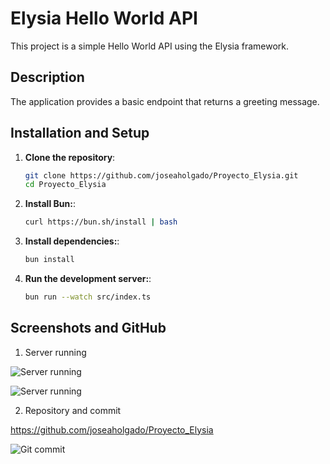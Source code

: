 # Elysia Hello World API

This project is a simple Hello World API using the Elysia framework.

## Description

The application provides a basic endpoint that returns a greeting message.

## Installation and Setup

1. **Clone the repository**:
   ```bash
   git clone https://github.com/joseaholgado/Proyecto_Elysia.git
   cd Proyecto_Elysia

2. **Install Bun:**:
    ```bash
    curl https://bun.sh/install | bash

3. **Install dependencies:**:
    ```bash
    bun install

4. **Run the development server:**:
    ```bash
    bun run --watch src/index.ts


## Screenshots and GitHub

1. Server running

![Server running](captures/elysia_1.png)

![Server running](captures/elysia_2.png)

2. Repository and commit

https://github.com/joseaholgado/Proyecto_Elysia

![Git commit](captures/git_3.png)

